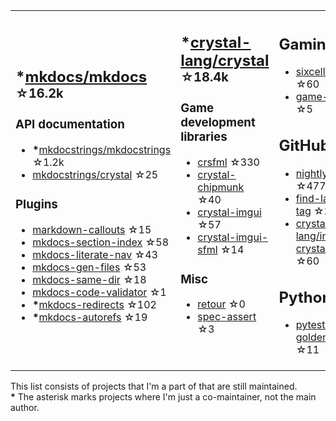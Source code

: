 <table><tr><td>

## **\***[mkdocs/mkdocs](https://github.com/mkdocs/mkdocs) <sup>☆16.2k</sup>

### API documentation

* **\***[mkdocstrings/mkdocstrings](https://github.com/mkdocstrings/mkdocstrings) ☆1.2k
* [mkdocstrings/crystal](https://github.com/mkdocstrings/crystal) ☆25

### Plugins

* [markdown-callouts](https://github.com/oprypin/markdown-callouts) ☆15
* [mkdocs-section-index](https://github.com/oprypin/mkdocs-section-index) ☆58
* [mkdocs-literate-nav](https://github.com/oprypin/mkdocs-literate-nav) ☆43
* [mkdocs-gen-files](https://github.com/oprypin/mkdocs-gen-files) ☆53
* [mkdocs-same-dir](https://github.com/oprypin/mkdocs-same-dir) ☆18
* [mkdocs-code-validator](https://github.com/oprypin/mkdocs-code-validator) ☆1
* **\***[mkdocs-redirects](https://github.com/mkdocs/mkdocs-redirects) ☆102
* **\***[mkdocs-autorefs](https://github.com/mkdocstrings/autorefs) ☆19

</td><td>

## **\***[crystal-lang/crystal](https://github.com/crystal-lang/crystal) <sup>☆18.4k</sup>

### Game development libraries

* [crsfml](https://github.com/oprypin/crsfml) ☆330
* [crystal-chipmunk](https://github.com/oprypin/crystal-chipmunk) ☆40
* [crystal-imgui](https://github.com/oprypin/crystal-imgui) ☆57
* [crystal-imgui-sfml](https://github.com/oprypin/crystal-imgui-sfml) ☆14

### Misc

* [retour](https://github.com/oprypin/retour) ☆0
* [spec-assert](https://github.com/oprypin/spec-assert) ☆3
  
&nbsp;

</td><td>

## Gaming

* [sixcells](https://github.com/oprypin/sixcells) ☆60
* [game-bots](https://github.com/oprypin/game-bots) ☆5

## GitHub

* [nightly.link](https://github.com/oprypin/nightly.link) ☆477
* [find-latest-tag](https://github.com/oprypin/find-latest-tag) ☆28
* [crystal-lang/install-crystal](https://github.com/crystal-lang/install-crystal) ☆60

## Python

* [pytest-golden](https://github.com/oprypin/pytest-golden) ☆11

</tr></table>

This list consists of projects that I'm a part of that are still maintained.  
**\*** The asterisk marks projects where I'm just a co-maintainer, not the main author.
